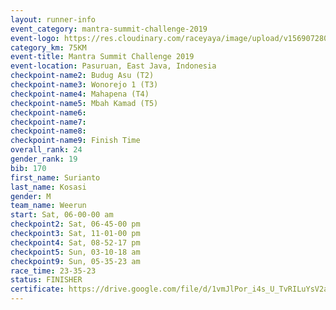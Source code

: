 ```yaml
---
layout: runner-info 
event_category: mantra-summit-challenge-2019 
event-logo: https://res.cloudinary.com/raceyaya/image/upload/v1569072809/logo/mantra-image_segrbx.jpg
category_km: 75KM 
event-title: Mantra Summit Challenge 2019 
event-location: Pasuruan, East Java, Indonesia 
checkpoint-name2: Budug Asu (T2) 
checkpoint-name3: Wonorejo 1 (T3) 
checkpoint-name4: Mahapena (T4) 
checkpoint-name5: Mbah Kamad (T5) 
checkpoint-name6: 
checkpoint-name7: 
checkpoint-name8: 
checkpoint-name9: Finish Time
overall_rank: 24
gender_rank: 19
bib: 170
first_name: Surianto
last_name: Kosasi
gender: M
team_name: Weerun
start: Sat, 06-00-00 am
checkpoint2: Sat, 06-45-00 pm
checkpoint3: Sat, 11-01-00 pm
checkpoint4: Sat, 08-52-17 pm
checkpoint5: Sun, 03-10-18 am
checkpoint9: Sun, 05-35-23 am
race_time: 23-35-23
status: FINISHER
certificate: https://drive.google.com/file/d/1vmJlPor_i4s_U_TvRILuYsV2avRfYXND/view?usp=sharing
---
```

